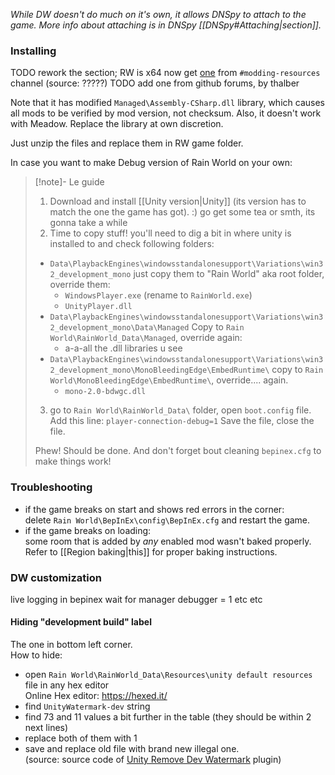 *While DW doesn't do much on it's own, it allows DNSpy to attach to the game. More info about attaching is in DNSpy [[DNSpy#Attaching|section]].*
### Installing 
TODO rework the section; RW is x64 now
get [one](https://nqywadcmwusjqlrg.public.blob.vercel-storage.com/notes/files/coding/DebugWorld-rvrKbEeqowXM2GOMBub4GDKEjJfkuZ.zip) from `#modding-resources` channel (source: ?????)
TODO add one from github forums, by thalber

Note that it has modified `Managed\Assembly-CSharp.dll` library, which causes all mods to be verified by mod version, not checksum. Also, it doesn't work with Meadow. Replace the library at own discretion.

Just unzip the files and replace them in RW game folder.  

In case you want to make Debug version of Rain World on your own:
> [!note]- Le guide
> 1)  Download and install [[Unity version|Unity]] (its version has to match the one the game has got). :)
> go get some tea or smth, its gonna take a while
> 2)  Time to copy stuff!
you'll need to dig a bit in where unity is installed to and check following folders:
> - `Data\PlaybackEngines\windowsstandalonesupport\Variations\win32_development_mono`
> 	 just copy them to "Rain World" aka root folder, override them:
> 	- `WindowsPlayer.exe` (rename to `RainWorld.exe`)
> 	- `UnityPlayer.dll`
 > - `Data\PlaybackEngines\windowsstandalonesupport\Variations\win32_development_mono\Data\Managed`
 > 	Copy to `Rain World\RainWorld_Data\Managed`, override again:
> 	- a-a-all the .dll libraries u see 
  > - `Data\PlaybackEngines\windowsstandalonesupport\Variations\win32_development_mono\MonoBleedingEdge\EmbedRuntime\`
  > 	copy to `Rain World\MonoBleedingEdge\EmbedRuntime\`, override.... again.
> 	- `mono-2.0-bdwgc.dll`
> 
 >3) go to `Rain World\RainWorld_Data\` folder, open `boot.config` file. Add this line:
> `player-connection-debug=1`
> Save the file, close the file.
> 
> Phew! Should be done.
> And don't forget bout cleaning `bepinex.cfg` to make things work!

### Troubleshooting
- if the game breaks on start and shows red errors in the corner:  
	delete `Rain World\BepInEx\config\BepInEx.cfg` and restart the game.  
- if the game breaks on loading:  
	some room that is added by *any* enabled mod wasn't baked properly. Refer to [[Region baking|this]] for proper baking instructions.  


### DW customization
live logging in bepinex
wait for manager debugger = 1
etc etc

#### Hiding "development build" label
The one in bottom left corner.  
How to hide:  
- open `Rain World\RainWorld_Data\Resources\unity default resources` file in any hex editor  
Online Hex editor: https://hexed.it/
- find `UnityWatermark-dev` string
- find 73 and 11 values a bit further in the table (they should be within 2 next lines)
- replace both of them with 1
- save and replace old file with brand new illegal one.  
(source: source code of [Unity Remove Dev Watermark](https://github.com/kyubuns/UnityRemoveDevWatermark/blob/main/Assets/RemoveDevWatermark/Editor/BuildPostProcessor.cs) plugin)